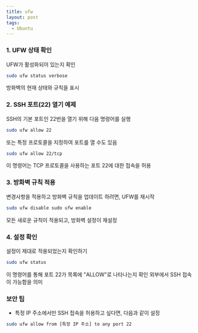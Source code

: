 ```yaml
---
title: ufw
layout: post
tags:
  - Ubuntu
---
```

### 1. UFW 상태 확인

UFW가 활성화되어 있는지 확인

```bash
sudo ufw status verbose
```

방화벽의 현재 상태와 규칙을 표시


### 2. SSH 포트(22) 열기 예제

SSH의 기본 포트인 22번을 열기 위해 다음 명령어를 실행

```bash
sudo ufw allow 22
```

또는 특정 프로토콜을 지정하여 포트를 열 수도 있음

``` bash
sudo ufw allow 22/tcp
```

이 명령어는 TCP 프로토콜을 사용하는 포트 22에 대한 접속을 허용


### 3. 방화벽 규칙 적용

변경사항을 적용하고 방화벽 규칙을 업데이트 하려면, UFW를 재시작

```bash
sudo ufw disable sudo ufw enable
```

모든 새로운 규칙이 적용되고, 방화벽 설정이 재설정


### 4. 설정 확인

설정이 제대로 적용되었는지 확인하기

```bash
sudo ufw status
```

이 명령어를 통해 포트 22가 목록에 "ALLOW"로 나타나는지 확인
외부에서 SSH 접속이 가능함을 의미


### 보안 팁

- 특정 IP 주소에서만 SSH 접속을 허용하고 싶다면, 다음과 같이 설정
    
```bash
sudo ufw allow from [특정 IP 주소] to any port 22
```
